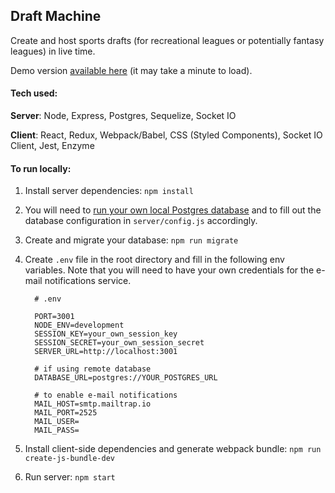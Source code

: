 ## Draft Machine

Create and host sports drafts (for recreational leagues or potentially fantasy leagues) in live time.

Demo version [available here](https://draftmachine.herokuapp.com/) (it may take a minute to load).

#### Tech used:

**Server**: Node, Express, Postgres, Sequelize, Socket IO

**Client**: React, Redux, Webpack/Babel, CSS (Styled Components), Socket IO Client, Jest, Enzyme


#### To run locally:

1. Install server dependencies: `npm install`

1. You will need to [run your own local Postgres database](https://github.com/Kinto/kinto/wiki/How-to-run-a-PostgreSQL-server%3F) and to fill out the database configuration in `server/config.js` accordingly.

1. Create and migrate your database: `npm run migrate`

1. Create `.env` file in the root directory and fill in the following env variables. Note that you will need to have your own credentials for the e-mail notifications service.

    ```
      # .env

      PORT=3001
      NODE_ENV=development
      SESSION_KEY=your_own_session_key
      SESSION_SECRET=your_own_session_secret
      SERVER_URL=http://localhost:3001

      # if using remote database
      DATABASE_URL=postgres://YOUR_POSTGRES_URL

      # to enable e-mail notifications
      MAIL_HOST=smtp.mailtrap.io
      MAIL_PORT=2525
      MAIL_USER=
      MAIL_PASS=
    ```

1. Install client-side dependencies and generate webpack bundle: `npm run create-js-bundle-dev`

1. Run server: `npm start`